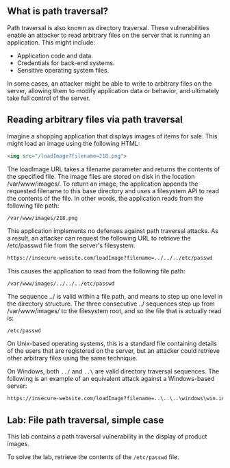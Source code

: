 ## What is path traversal?

Path traversal is also known as directory traversal. These vulnerabilities enable an attacker to read arbitrary files on the server that is running an application. This might include:

   -  Application code and data.
   -  Credentials for back-end systems.
   -  Sensitive operating system files.

In some cases, an attacker might be able to write to arbitrary files on the server, allowing them to modify application data or behavior, and ultimately take full control of the server.


## Reading arbitrary files via path traversal

 Imagine a shopping application that displays images of items for sale. This might load an image using the following HTML:
```html
<img src="/loadImage?filename=218.png">
```

The loadImage URL takes a filename parameter and returns the contents of the specified file. The image files are stored on disk in the location /var/www/images/. To return an image, the application appends the requested filename to this base directory and uses a filesystem API to read the contents of the file. In other words, the application reads from the following file path:
```html
/var/www/images/218.png
```

This application implements no defenses against path traversal attacks. As a result, an attacker can request the following URL to retrieve the /etc/passwd file from the server's filesystem:
```html
https://insecure-website.com/loadImage?filename=../../../etc/passwd
```

This causes the application to read from the following file path:
```shell
/var/www/images/../../../etc/passwd
```

The sequence ../ is valid within a file path, and means to step up one level in the directory structure. The three consecutive ../ sequences step up from /var/www/images/ to the filesystem root, and so the file that is actually read is:
```shell
/etc/passwd
```
On Unix-based operating systems, this is a standard file containing details of the users that are registered on the server, but an attacker could retrieve other arbitrary files using the same technique.

On Windows, both `../` and `..\` are valid directory traversal sequences. The following is an example of an equivalent attack against a Windows-based server:
```html
https://insecure-website.com/loadImage?filename=..\..\..\windows\win.ini
```




## Lab: File path traversal, simple case

 This lab contains a path traversal vulnerability in the display of product images.

To solve the lab, retrieve the contents of the `/etc/passwd` file. 

